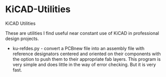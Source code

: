 # KiCAD-Utilities
KiCAD Utilities

These are utilities I find useful near constant use of KiCAD in professional design projects.

* ku-refdes.py - convert a PCBnew file into an assembly file with reference designators centered and oriented on their components with the option to push them to their appropriate fab layers. This program is very simple and does little in the way of error checking. But it is very fast.
